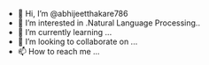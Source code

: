 - 👋 Hi, I’m @abhijeetthakare786
- 👀 I’m interested in .Natural Language Processing..
- 🌱 I’m currently learning ...
- 💞️ I’m looking to collaborate on ...
- 📫 How to reach me ...

<!---
abhijeetthakare786/abhijeetthakare786 is a ✨ special ✨ repository because its `README.md` (this file) appears on your GitHub profile.
You can click the Preview link to take a look at your changes.
--->
